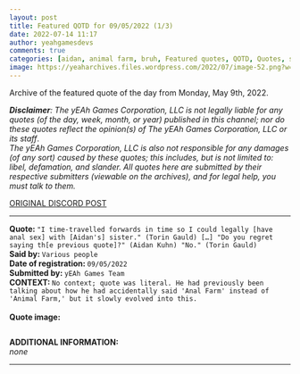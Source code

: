 ```yaml
---
layout: post
title: Featured QOTD for 09/05/2022 (1/3)
date: 2022-07-14 11:17
author: yeahgamesdevs
comments: true
categories: [aidan, animal farm, bruh, Featured quotes, QOTD, Quotes, sex, sexual relationships, sister, torin]
image: https://yeaharchives.files.wordpress.com/2022/07/image-52.png?w=510
---
```

<!-- wp:paragraph -->
<p>Archive of the featured quote of the day from Monday, May 9th, 2022. </p>
<!-- /wp:paragraph -->

<!-- wp:paragraph -->
<p><em><strong>Disclaimer</strong>: The yEAh Games Corporation, LLC is not legally liable for any quotes (of the day, week, month, or year) published in this channel; nor do these quotes reflect the opinion(s) of The yEAh Games Corporation, LLC or its staff</em>.<br><em>The yEAh Games Corporation, LLC is also not responsible for any damages (of any sort) caused by these quotes; this includes, but is not limited to: libel, defamation, and slander. All quotes here are submitted by their respective submitters (viewable on the archives), and for legal help, you must talk to them.</em><br><a href="https://cdn.discordapp.com/attachments/958100064079839303/964566123628609628/unknown.png"></a></p>
<!-- /wp:paragraph -->

<!-- wp:buttons {"layout":{"type":"flex","justifyContent":"left"}} -->
<div class="wp-block-buttons"><!-- wp:button {"textColor":"vivid-cyan-blue","align":"center","style":{"border":{"radius":"18px"}},"className":"is-style-fill"} -->
<div class="wp-block-button aligncenter is-style-fill"><a class="wp-block-button__link has-vivid-cyan-blue-color has-text-color wp-element-button" href="https://discord.com/channels/887052880782176266/958100064079839303/972307057774592020" style="border-radius:18px;">ORIGINAL DISCORD POST</a></div>
<!-- /wp:button --></div>
<!-- /wp:buttons -->

<!-- wp:separator {"align":"center","className":"is-style-wide"} -->
<hr class="wp-block-separator aligncenter has-alpha-channel-opacity is-style-wide" />
<!-- /wp:separator -->

<!-- wp:paragraph -->
<p><strong>Quote: </strong><code>"I time-travelled forwards in time so I could legally [have anal sex] with [Aidan's] sister." (Torin Gauld) […] "Do you regret saying th[e previous quote]?" (Aidan Kuhn) "No." (Torin Gauld)</code><br><strong>Said by: </strong><code>Various people</code><br><strong>Date of registration: </strong><code>09/05/2022</code> <br><strong>Submitted by: </strong><code>yEAh Games Team</code><br><strong>CONTEXT: </strong><code>No context; quote was literal. He had previously been talking about how he had accidentally said 'Anal Farm' instead of 'Animal Farm,' but it slowly evolved into this.<br></code><br><strong>Quote image:</strong></p>
<!-- /wp:paragraph -->

<!-- wp:image {"id":906,"sizeSlug":"large","linkDestination":"none"} -->
<figure class="wp-block-image size-large"><img src="https://yeaharchives.files.wordpress.com/2022/07/image-52.png?w=510" alt="" class="wp-image-906" /></figure>
<!-- /wp:image -->

<!-- wp:paragraph -->
<p><strong>ADDITIONAL INFORMATION:</strong><br><em>none</em></p>
<!-- /wp:paragraph -->

<!-- wp:separator {"className":"is-style-wide"} -->
<hr class="wp-block-separator has-alpha-channel-opacity is-style-wide" />
<!-- /wp:separator -->
